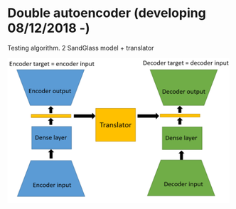 # Double autoencoder (developing 08/12/2018 -)
Testing algorithm. 2 SandGlass model + translator

<img src="double_auto.png" width="500">


